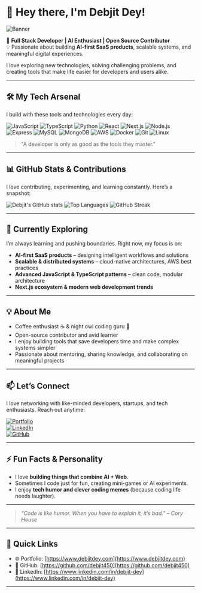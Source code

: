 # 👋 Hey there, I'm Debjit Dey!

![Banner](https://media.giphy.com/media/13HgwGsXF0aiGY/giphy.gif)

🚀 **Full Stack Developer | AI Enthusiast | Open Source Contributor**  
💡 Passionate about building **AI-first SaaS products**, scalable systems, and meaningful digital experiences.  

I love exploring new technologies, solving challenging problems, and creating tools that make life easier for developers and users alike.

---

## 🛠 My Tech Arsenal
I build with these tools and technologies every day:

![JavaScript](https://img.shields.io/badge/-JavaScript-F7DF1E?style=flat&logo=javascript&logoColor=black)
![TypeScript](https://img.shields.io/badge/-TypeScript-3178C6?style=flat&logo=typescript&logoColor=white)
![Python](https://img.shields.io/badge/-Python-3776AB?style=flat&logo=python&logoColor=white)
![React](https://img.shields.io/badge/-React-61DAFB?style=flat&logo=react&logoColor=black)
![Next.js](https://img.shields.io/badge/-Next.js-000000?style=flat&logo=next.js&logoColor=white)
![Node.js](https://img.shields.io/badge/-Node.js-339933?style=flat&logo=node.js&logoColor=white)
![Express](https://img.shields.io/badge/-Express-000000?style=flat&logo=express&logoColor=white)
![MySQL](https://img.shields.io/badge/-MySQL-4479A1?style=flat&logo=mysql&logoColor=white)
![MongoDB](https://img.shields.io/badge/-MongoDB-47A248?style=flat&logo=mongodb&logoColor=white)
![AWS](https://img.shields.io/badge/-AWS-232F3E?style=flat&logo=amazon-aws&logoColor=white)
![Docker](https://img.shields.io/badge/-Docker-2496ED?style=flat&logo=docker&logoColor=white)
![Git](https://img.shields.io/badge/-Git-F05032?style=flat&logo=git&logoColor=white)
![Linux](https://img.shields.io/badge/-Linux-FCC624?style=flat&logo=linux&logoColor=black)

> "A developer is only as good as the tools they master."  

---

## 📊 GitHub Stats & Contributions
I love contributing, experimenting, and learning constantly. Here’s a snapshot:

![Debjit's GitHub stats](https://github-readme-stats.vercel.app/api?username=debjit450&show_icons=true&theme=radical)
![Top Languages](https://github-readme-stats.vercel.app/api/top-langs/?username=debjit450&layout=compact&theme=tokyonight)
![GitHub Streak](https://streak-stats.demolab.com?user=debjit450&theme=dark&border_radius=5)

---

## 🌱 Currently Exploring
I’m always learning and pushing boundaries. Right now, my focus is on:

- **AI-first SaaS products** – designing intelligent workflows and solutions  
- **Scalable & distributed systems** – cloud-native architectures, AWS best practices  
- **Advanced JavaScript & TypeScript patterns** – clean code, modular architecture  
- **Next.js ecosystem & modern web development trends**  

---

## 💡 About Me
- Coffee enthusiast ☕ & night owl coding guru 🌙  
- Open-source contributor and avid learner  
- I enjoy building tools that save developers time and make complex systems simpler  
- Passionate about mentoring, sharing knowledge, and collaborating on meaningful projects  

---

## 📫 Let’s Connect
I love networking with like-minded developers, startups, and tech enthusiasts. Reach out anytime:

[![Portfolio](https://img.shields.io/badge/Portfolio-debjitdey.com-blue?style=flat&logo=google-chrome)](https://www.debjitdey.com/)  
[![LinkedIn](https://img.shields.io/badge/LinkedIn-Debjit-blue?style=flat&logo=linkedin&logoColor=white)](https://www.linkedin.com/in/debjit-dey)  
[![GitHub](https://img.shields.io/badge/GitHub-debjit450-black?style=flat&logo=github&logoColor=white)](https://github.com/debjit450)  

---

## ⚡ Fun Facts & Personality
- I love **building things that combine AI + Web**.  
- Sometimes I code just for fun, creating mini-games or AI experiments.  
- I enjoy **tech humor and clever coding memes** (because coding life needs laughter).  

---

> *“Code is like humor. When you have to explain it, it’s bad.” – Cory House*

---

## 🔗 Quick Links
- 🌐 Portfolio: [https://www.debjitdey.com](https://www.debjitdey.com)  
- 🐙 GitHub: [https://github.com/debjit450](https://github.com/debjit450)  
- 🔗 LinkedIn: [https://www.linkedin.com/in/debjit-dey](https://www.linkedin.com/in/debjit-dey)

---
